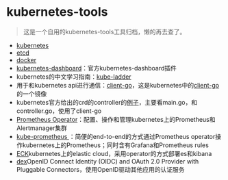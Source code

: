 # kubernetes-tools
> 这是一个自用的kubernetes-tools工具归档，懒的再去查了。

- [kubernetes](https://github.com/kubernetes/kubernetes)
- [etcd](https://github.com/etcd-io/etcd)
- [docker](https://github.com/moby/moby)
- [kubernetes-dashboard](https://github.com/kubernetes/dashboard)：官方kubernetes-dashboard插件
- kubernetes的中文学习指南：[kube-ladder](https://github.com/caicloud/kube-ladder)
- 用于和kubernetes api进行通信：[client-go](https://github.com/kubernetes/client-go)，这是kubernetes中的[client-go](https://github.com/luksa/k8s-website-controller/blob/master/pkg/website-controller.go)的一个镜像
- kubernetes官方给出的crd的controller的[例子](https://github.com/kubernetes/sample-controller)，主要看main.go，和controller.go，使用了client-go
- [Prometheus Operator](https://github.com/coreos/prometheus-operator)：配置、操作和管理kubernetes上的Prometheus和Alertmanager集群
- [kube-prometheus ](https://github.com/coreos/kube-prometheus)：简便的end-to-end的方式通过Prometheus operator操作kubernetes上的Prometheus；同时含有Grafana和Prometheus rules
- [ECK](https://github.com/elastic/cloud-on-k8s/)kubernetes上的elastic cloud，采用operator的方式部署es和kibana
- [dex](https://github.com/dexidp/dex/tree/master)OpenID Connect Identity (OIDC) and OAuth 2.0 Provider with Pluggable Connectors，使用OpenID驱动其他应用的认证服务
